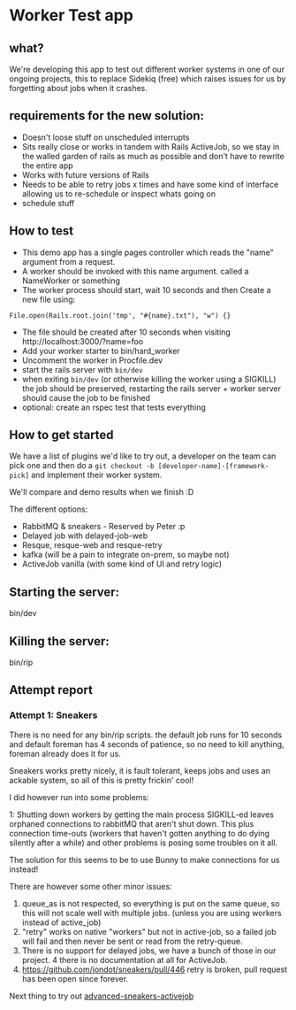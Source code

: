 # Worker Test app

## what?
We're developing this app to test out different worker systems in one of our 
ongoing projects, this to replace Sidekiq (free) which raises issues for us by
forgetting about jobs when it crashes.

## requirements for the new solution:
- Doesn't loose stuff on unscheduled interrupts
- Sits really close or works in tandem with Rails ActiveJob, so we stay in the walled garden of rails as much as possible and don't have to rewrite the entire app
- Works with future versions of Rails
- Needs to be able to retry jobs x times and have some kind of interface allowing us to re-schedule or inspect whats going on
- schedule stuff

## How to test
- This demo app has a single pages controller which reads the "name" argument from
a request.
- A worker should be invoked with this name argument. called a NameWorker or
  something
- The worker process should start, wait 10 seconds and then Create a new file
  using:

```
File.open(Rails.root.join('tmp', "#{name}.txt"), "w") {}
```

- The file should be created after 10 seconds when visiting
  http://localhost:3000/?name=foo
- Add your worker starter to bin/hard_worker
- Uncomment the worker in Procfile.dev
- start the rails server with `bin/dev`
- when exiting `bin/dev` (or otherwise killing the worker using a SIGKILL) the
  job should be preserved, restarting the rails server + worker server should
  cause the job to be finished
- optional: create an rspec test that tests everything

## How to get started
We have a list of plugins we'd like to try out, a developer on the team can
pick one and then do a `git checkout -b [developer-name]-[framework-pick]` and
implement their worker system.

We'll compare and demo results when we finish :D

The different options:
- RabbitMQ & sneakers - Reserved by Peter :p
- Delayed job with delayed-job-web
- Resque, resque-web and resque-retry
- kafka (will be a pain to integrate on-prem, so maybe not)
- ActiveJob vanilla (with some kind of UI and retry logic)


## Starting the server:
bin/dev

## Killing the server:
bin/rip

## Attempt report
### Attempt 1: Sneakers

There is no need for any bin/rip scripts. the default job runs for 10 seconds
and default foreman has 4 seconds of patience, so no need to kill anything,
foreman already does it for us.

Sneakers works pretty nicely, it is fault tolerant, keeps jobs and uses
an ackable system, so all of this is pretty frickin' cool!

I did however run into some problems:

1: Shutting down workers by getting the main process SIGKILL-ed leaves
orphaned connections to rabbitMQ that aren't shut down. This plus
connection time-outs (workers that haven't gotten anything to do dying
silently after a while) and other problems is posing some troubles on it
all.

The solution for this seems to be to use Bunny to make connections for
us instead!

There are however some other minor issues:

1. queue_as is not respected, so everything is put on the same queue, so
   this will not scale well with multiple jobs. (unless you are using
   workers instead of active_job)
2. "retry" works on native "workers" but not in active-job, so a failed
   job will fail and then never be sent or read from the retry-queue.
3. There is no support for delayed jobs, we have a bunch of those in our
   project.
4 there is no documentation at all for ActiveJob.
5. https://github.com/jondot/sneakers/pull/446 retry is broken, pull
   request has been open since forever.

Next thing to try out [advanced-sneakers-activejob](https://github.com/veeqo/advanced-sneakers-activejob)
